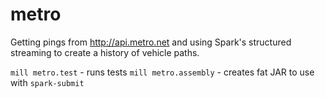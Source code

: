 # metro

Getting pings from http://api.metro.net and using Spark's structured streaming to create a history of vehicle paths.

`mill metro.test` - runs tests
`mill metro.assembly` - creates fat JAR to use with `spark-submit`

